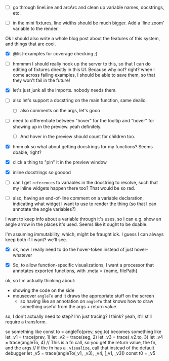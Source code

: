 

- [ ] go through lineLine and arcArc and clean up variable names, docstrings, etc.
- [ ] in the mini fixtures, line widths should be much bigger. Add a 'line zoom' variable to the render.




Ok I should also write a whole blog post about the features of this system,
and things that are cool.
- [x] @list-examples for coverage checking ;)



- [ ] hmmmm I should really hook up the server to this, so that I can do editing
  of fixtures directly in this UI. Because why not? right? when I come across
  failing examples, I should be able to save them, so that they won't fail
  in the future!



- [x] let's just junk all the imports. nobody needs them.
- [ ] also let's support a docstring on the main function, same dealio.
  - [ ] also comments on the args, let's gooo

- [ ] need to differentiate between "hover" for the tooltip and "hover" for showing up in the preview.
  yeah definitely.
  - [ ] And hover in the preview should count for children too.

- [x] hmm ok so what about getting docstrings for my functions? Seems doable, right?
- [x] click a thing to "pin" it in the preview window
- [x] inline docstrings so gooood
- [ ] can I get `references` to variables in the docstring to resolve, such that
  my inline widgets happen there too? That would be so rad.
- [ ] also, having an end-of-line comment on a variable declaration, indicating
  what widget I want to use to render the thing (so that I can annotate the
  angle variables?)


I want to keep info about a variable through it's uses, so I can e.g. show an angle
arrow in the places it's used. Seems like it ought to be doable.

I'm assuming immutability, which, might be fraught idk.
I guess I can always keep both if I want?
we'll see.



- [x] ok, now I really need to do the hover-token instead of just hover-whatever


- [x] So, to allow function-specific visualizations,
  I want a processor that annotates exported functions, with
  .meta = {name, filePath}










ok, so I'm actually thinking about:
- showing the code on the side
- mouseover `angleTo` and it draws the appropriate stuff on the screen
    - so having like an annotation on `angleTo` that knows how to draw
      something useful from the args + return value

so, I don't actually need to step?
I'm just tracing? I think?
yeah, it'll still require a transform.


so something like
const to = angleTo(prev, seg.to)
becomes something like
let _v1 = trace(prev, 1)
let _v2 = trace(seg, 2)
let _v3 = trace(_v2.to, 3)
let _v4 = trace(angleTo, 4)
// This is a fn call, so you get the return value, the fn, and the args
// if the fn has a `.visualize`, call that instead of the default debugger
let _v5 = trace(angleTo(_v1, _v3), _v4, [_v1, _v3])
const t0 = _v5

